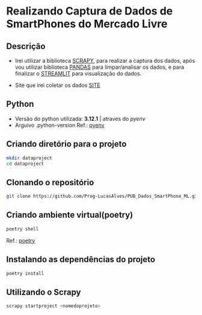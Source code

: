 # Realizando Captura de Dados de SmartPhones do Mercado Livre

## Descrição

- Irei utilizar a biblioteca [SCRAPY](https://scrapy.org/), para realizar a captura dos dados, após vou utilizar biblioteca [PANDAS](https://pandas.pydata.org/) para limpar/analisar os dados, e para finalizar o [STREAMLIT](https://streamlit.io/) para visualização do dados.

- Site que irei coletar os dados [SITE](https://lista.mercadolivre.com.br/celulares-telefones)

## Python

- Versão do python utilizada: **3.12.1** | atraves do *pyenv*
- Arguivo .python-version
Ref.: [pyenv](https://github.com/pyenv/pyenv)

## Criando diretório para o projeto

```bash
mkdir dataproject
cd dataproject
```

## Clonando o repositório

```bash
git clone https://github.com/Prog-LucasAlves/PUB_Dados_SmartPhone_ML.git
```

## Criando ambiente virtual(poetry)

```bash
poetry shell
```

Ref.: [poetry](https://python-poetry.org/)

## Instalando as dependências do projeto

```bash
poetry install
```

## Utilizando o Scrapy

```bash
scrapy startproject <nomedoprojeto>
```
